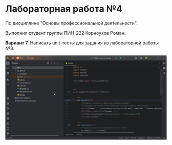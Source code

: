 # Лабораторная работа №4
По дисциплине "Основы профессиональной деятельности".

Выполнил студент группы ПИН-222 Корноухов Роман.

**Вариант 7.** Написать unit-тесты для задания из лабораторной работы №3.

![Screenshot of program](.github/screenshot.gif)